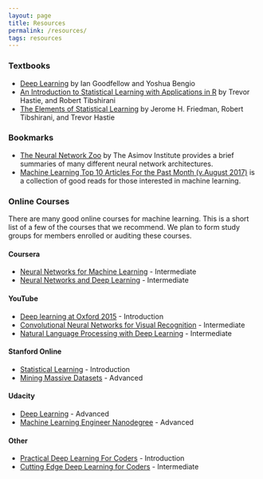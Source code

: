 ```yaml
---
layout: page
title: Resources
permalink: /resources/
tags: resources
---
```


### Textbooks

* [Deep Learning](https://www.amazon.com/Deep-Learning-Adaptive-Computation-Machine/dp/0262035618/ref=sr_1_1?ie=UTF8&qid=1472485235&sr=8-1&keywords=deep+learning+book) by Ian Goodfellow and Yoshua Bengio
* [An Introduction to Statistical Learning with Applications in R](http://www-bcf.usc.edu/~gareth/ISL/ISLR%20Seventh%20Printing.pdf) by Trevor Hastie, and Robert Tibshirani
* [The Elements of Statistical Learning](https://web.stanford.edu/~hastie/Papers/ESLII.pdf) by Jerome H. Friedman, Robert Tibshirani, and Trevor Hastie

### Bookmarks

* [The Neural Network Zoo](http://www.asimovinstitute.org/neural-network-zoo/) by The Asimov Institute provides a brief summaries of many different neural network architectures. 
* [Machine Learning Top 10 Articles For the Past Month (v.August 2017)](https://medium.mybridge.co/machine-learning-top-10-articles-v-august-2017-9f4b648a38be) is a collection of good reads for those interested in machine learning.

### Online Courses
There are many good online courses for machine learning. This is a short list of a few of the courses that we recommend.  We plan to form study groups for members enrolled or auditing these courses.  

#### Coursera
* [Neural Networks for Machine Learning](https://www.coursera.org/learn/neural-networks) - Intermediate
* [Neural Networks and Deep Learning](https://www.coursera.org/learn/neural-networks-deep-learning) - Intermediate

#### YouTube
* [Deep learning at Oxford 2015](https://www.youtube.com/playlist?list=PLE6Wd9FR--EfW8dtjAuPoTuPcqmOV53Fu) - Introduction
* [Convolutional Neural Networks for Visual Recognition](https://www.youtube.com/playlist?list=PL3FW7Lu3i5JvHM8ljYj-zLfQRF3EO8sYv) - Intermediate
* [Natural Language Processing with Deep Learning](https://www.youtube.com/playlist?list=PL3FW7Lu3i5Jsnh1rnUwq_TcylNr7EkRe6) - Intermediate

#### Stanford Online
* [Statistical Learning](https://lagunita.stanford.edu/courses/HumanitiesSciences/StatLearning/Winter2016/about) - Introduction
* [Mining Massive Datasets](https://lagunita.stanford.edu/courses/course-v1:ComputerScience+MMDS+SelfPaced/about) - Advanced

#### Udacity
* [Deep Learning](https://www.udacity.com/course/deep-learning--ud730) - Advanced 
* [Machine Learning Engineer Nanodegree](https://www.udacity.com/course/machine-learning-engineer-nanodegree--nd009) - Advanced 

#### Other
* [Practical Deep Learning For Coders](http://course.fast.ai/) - Introduction 
* [Cutting Edge Deep Learning for Coders](http://course.fast.ai/part2.html) - Intermediate 
